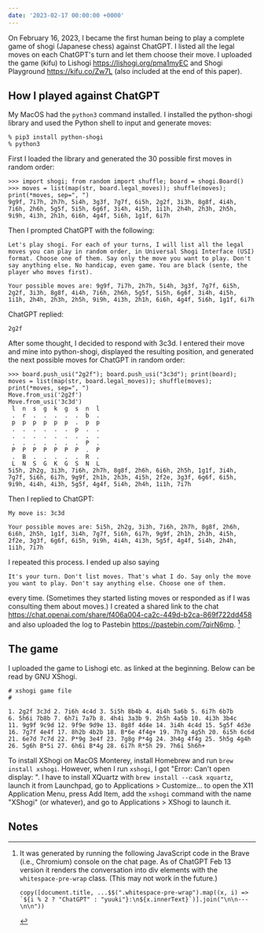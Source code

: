 ```yaml
---
date: '2023-02-17 00:00:00 +0000'
---
```


On February 16, 2023, I became the first human being to play a complete game of shogi (Japanese chess) against ChatGPT. I listed all the legal moves on each ChatGPT's turn and let them choose their move. I uploaded the game (kifu) to Lishogi https://lishogi.org/pma1myEC and Shogi Playground https://kifu.co/Zw7L (also included at the end of this paper).

How I played against ChatGPT
----------------------------

My MacOS had the `python3` command installed. I installed the python-shogi library and used the Python shell to input and generate moves:

    % pip3 install python-shogi
    % python3

First I loaded the library and generated the 30 possible first moves in random order:

    >>> import shogi; from random import shuffle; board = shogi.Board()
    >>> moves = list(map(str, board.legal_moves)); shuffle(moves); print(*moves, sep=", ")
    9g9f, 7i7h, 2h7h, 5i4h, 3g3f, 7g7f, 6i5h, 2g2f, 3i3h, 8g8f, 4i4h, 7i6h, 2h6h, 5g5f, 5i5h, 6g6f, 3i4h, 4i5h, 1i1h, 2h4h, 2h3h, 2h5h, 9i9h, 4i3h, 2h1h, 6i6h, 4g4f, 5i6h, 1g1f, 6i7h

Then I prompted ChatGPT with the following:

    Let's play shogi. For each of your turns, I will list all the legal moves you can play in random order, in Universal Shogi Interface (USI) format. Choose one of them. Say only the move you want to play. Don't say anything else. No handicap, even game. You are black (sente, the player who moves first).

    Your possible moves are: 9g9f, 7i7h, 2h7h, 5i4h, 3g3f, 7g7f, 6i5h, 2g2f, 3i3h, 8g8f, 4i4h, 7i6h, 2h6h, 5g5f, 5i5h, 6g6f, 3i4h, 4i5h, 1i1h, 2h4h, 2h3h, 2h5h, 9i9h, 4i3h, 2h1h, 6i6h, 4g4f, 5i6h, 1g1f, 6i7h

ChatGPT replied:

    2g2f

After some thought, I decided to respond with 3c3d. I entered their move and mine into python-shogi, displayed the resulting position, and generated the next possible moves for ChatGPT in random order:

    >>> board.push_usi("2g2f"); board.push_usi("3c3d"); print(board); moves = list(map(str, board.legal_moves)); shuffle(moves); print(*moves, sep=", ")
    Move.from_usi('2g2f')
    Move.from_usi('3c3d')
     l  n  s  g  k  g  s  n  l
     .  r  .  .  .  .  .  b  .
     p  p  p  p  p  p  .  p  p
     .  .  .  .  .  .  p  .  .
     .  .  .  .  .  .  .  .  .
     .  .  .  .  .  .  .  P  .
     P  P  P  P  P  P  P  .  P
     .  B  .  .  .  .  .  R  .
     L  N  S  G  K  G  S  N  L
    5i5h, 2h2g, 3i3h, 7i6h, 2h7h, 8g8f, 2h6h, 6i6h, 2h5h, 1g1f, 3i4h, 7g7f, 5i6h, 6i7h, 9g9f, 2h1h, 2h3h, 4i5h, 2f2e, 3g3f, 6g6f, 6i5h, 9i9h, 4i4h, 4i3h, 5g5f, 4g4f, 5i4h, 2h4h, 1i1h, 7i7h

Then I replied to ChatGPT:

    My move is: 3c3d

    Your possible moves are: 5i5h, 2h2g, 3i3h, 7i6h, 2h7h, 8g8f, 2h6h, 6i6h, 2h5h, 1g1f, 3i4h, 7g7f, 5i6h, 6i7h, 9g9f, 2h1h, 2h3h, 4i5h, 2f2e, 3g3f, 6g6f, 6i5h, 9i9h, 4i4h, 4i3h, 5g5f, 4g4f, 5i4h, 2h4h, 1i1h, 7i7h

I repeated this process. I ended up also saying

    It's your turn. Don't list moves. That's what I do. Say only the move you want to play. Don't say anything else. Choose one of them.

every time. (Sometimes they started listing moves or responded as if I was consulting them about moves.) I created a shared link to the chat https://chat.openai.com/share/f406a004-ca2c-449d-b2ca-869f722dd458 and also uploaded the log to Pastebin https://pastebin.com/7qirN6mp. [^1]

The game
--------

I uploaded the game to Lishogi etc. as linked at the beginning. Below can be read by GNU XShogi.

    # xshogi game file
    #

    1. 2g2f 3c3d 2. 7i6h 4c4d 3. 5i5h 8b4b 4. 4i4h 5a6b 5. 6i7h 6b7b
    6. 5h6i 7b8b 7. 6h7i 7a7b 8. 4h4i 3a3b 9. 2h5h 4a5b 10. 4i3h 3b4c
    11. 9g9f 9c9d 12. 9f9e 9d9e 13. 8g8f 4d4e 14. 3i4h 4c4d 15. 5g5f 4d3e
    16. 7g7f 4e4f 17. 8h2b 4b2b 18. B*6e 4f4g+ 19. 7h7g 4g5h 20. 6i5h 6c6d
    21. 6e7d 7c7d 22. P*9g 3e4f 23. 7g8g P*4g 24. 3h4g 4f4g 25. 5h5g 4g4h
    26. 5g6h B*5i 27. 6h6i B*4g 28. 6i7h R*5h 29. 7h6i 5h6h+

To install XShogi on MacOS Monterey, install Homebrew and run `brew install xshogi`. However, when I run `xshogi`, I got "Error: Can't open display: ". I have to install XQuartz with `brew install --cask xquartz`, launch it from Launchpad, go to Applications > Customize... to open the X11 Application Menu, press Add Item, add the `xshogi` command with the name "XShogi" (or whatever), and go to Applications > XShogi to launch it.

Notes
-----

[^1]: It was generated by running the following JavaScript code in the Brave (i.e., Chromium) console on the chat page. As of ChatGPT Feb 13 version it renders the conversation into div elements with the `whitespace-pre-wrap` class. (This may not work in the future.)

        copy([document.title, ...$$(".whitespace-pre-wrap").map((x, i) => `${i % 2 ? "ChatGPT" : "yuuki"}:\n${x.innerText}`)].join("\n\n---\n\n"))
